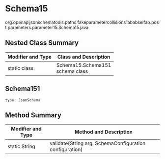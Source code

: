 # Schema15
org.openapijsonschematools.paths.fakeparametercollisions1ababselfab.post.parameters.parameter15.Schema15.java

## Nested Class Summary
| Modifier and Type | Class and Description |
| ----------------- | ---------------------- |
| static class | Schema15.Schema151<br> schema class |

## Schema151
```
type: JsonSchema
```

## Method Summary
| Modifier and Type | Method and Description |
| ----------------- | ---------------------- |
| static String | validate(String arg, SchemaConfiguration configuration) |
